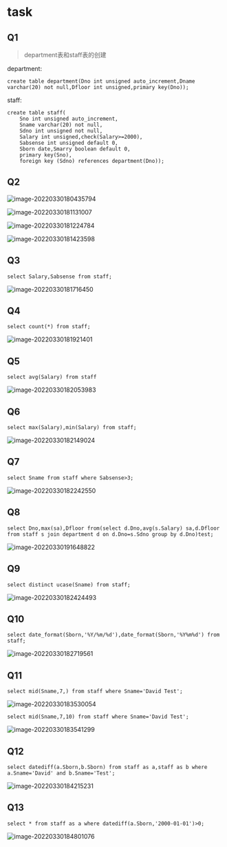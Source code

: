 # task

## Q1

> department表和staff表的创建

department:

```mysql
create table department(Dno int unsigned auto_increment,Dname varchar(20) not null,Dfloor int unsigned,primary key(Dno));
```

staff:

```mysql
create table staff(
    Sno int unsigned auto_increment,
    Sname varchar(20) not null,
    Sdno int unsigned not null,
    Salary int unsigned,check(Salary>=2000),
    Sabsense int unsigned default 0,
    Sborn date,Smarry boolean default 0,
    primary key(Sno),
    foreign key (Sdno) references department(Dno));
```

## Q2

![image-20220330180435794](https://wwt13-images-1305051431.cos.ap-beijing.myqcloud.com/img/image-20220330180435794.png)

![image-20220330181131007](https://wwt13-images-1305051431.cos.ap-beijing.myqcloud.com/img/image-20220330181131007.png)

![image-20220330181224784](https://wwt13-images-1305051431.cos.ap-beijing.myqcloud.com/img/image-20220330181224784.png)

![image-20220330181423598](https://wwt13-images-1305051431.cos.ap-beijing.myqcloud.com/img/image-20220330181423598.png)

## Q3

```mysql
select Salary,Sabsense from staff;
```

![image-20220330181716450](https://wwt13-images-1305051431.cos.ap-beijing.myqcloud.com/img/image-20220330181716450.png)

## Q4

```mysql
select count(*) from staff;
```

![image-20220330181921401](https://wwt13-images-1305051431.cos.ap-beijing.myqcloud.com/img/image-20220330181921401.png)

## Q5

```mysql
select avg(Salary) from staff
```

![image-20220330182053983](https://wwt13-images-1305051431.cos.ap-beijing.myqcloud.com/img/image-20220330182053983.png)

## Q6

```mysql
select max(Salary),min(Salary) from staff;
```

![image-20220330182149024](https://wwt13-images-1305051431.cos.ap-beijing.myqcloud.com/img/image-20220330182149024.png)

## Q7

```mysql
select Sname from staff where Sabsense>3;
```

![image-20220330182242550](https://wwt13-images-1305051431.cos.ap-beijing.myqcloud.com/img/image-20220330182242550.png)

## Q8

```mysql
select Dno,max(sa),Dfloor from(select d.Dno,avg(s.Salary) sa,d.Dfloor from staff s join department d on d.Dno=s.Sdno group by d.Dno)test;
```

![image-20220330191648822](https://wwt13-images-1305051431.cos.ap-beijing.myqcloud.com/img/image-20220330191648822.png)

## Q9

```mysql
select distinct ucase(Sname) from staff;
```

![image-20220330182424493](https://wwt13-images-1305051431.cos.ap-beijing.myqcloud.com/img/image-20220330182424493.png)

## Q10

```mysql
select date_format(Sborn,'%Y/%m/%d'),date_format(Sborn,'%Y%m%d') from staff;
```

![image-20220330182719561](https://wwt13-images-1305051431.cos.ap-beijing.myqcloud.com/img/image-20220330182719561.png)

## Q11

```mysql
select mid(Sname,7,) from staff where Sname='David Test';
```

![image-20220330183530054](https://wwt13-images-1305051431.cos.ap-beijing.myqcloud.com/img/image-20220330183530054.png)

```mysql
select mid(Sname,7,10) from staff where Sname='David Test';
```

![image-20220330183541299](https://wwt13-images-1305051431.cos.ap-beijing.myqcloud.com/img/image-20220330183541299.png)

## Q12

```mysql
select datediff(a.Sborn,b.Sborn) from staff as a,staff as b where a.Sname='David' and b.Sname='Test';
```

![image-20220330184215231](https://wwt13-images-1305051431.cos.ap-beijing.myqcloud.com/img/image-20220330184215231.png)

## Q13

```mysql
select * from staff as a where datediff(a.Sborn,'2000-01-01')>0;
```

![image-20220330184801076](https://wwt13-images-1305051431.cos.ap-beijing.myqcloud.com/img/image-20220330184801076.png)

